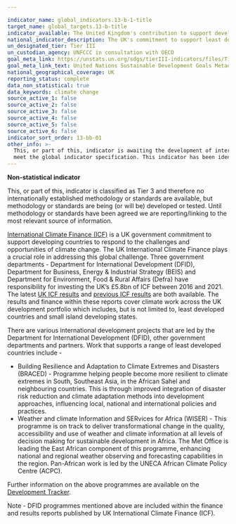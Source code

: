 ```yaml
---

indicator_name: global_indicators.13-b-1-title
target_name: global_targets.13-b-title
indicator_available: The United Kingdom's contribution to support developing countries on effective climate change
national_indicator_description: The UK's commitment to support least developed countries to improve climate change.
un_designated_tier: Tier III
un_custodian_agency: UNFCCC in consultation with OECD
goal_meta_link: https://unstats.un.org/sdgs/tierIII-indicators/files/Tier3-13-b-01.pdf
goal_meta_link_text: United Nations Sustainable Development Goals Metadata (PDF 4.0 MB)
national_geographical_coverage: UK
reporting_status: complete
data_non_statistical: true
data_keywords: climate change
source_active_1: false
source_active_2: false
source_active_3: false
source_active_4: false
source_active_5: false
source_active_6: false
indicator_sort_order: 13-bb-01
other_info: >-
  This, or part of this, indicator is awaiting the development of internationally established methodology and standards (classified by the UN as tier 3). This indicator is being used as an approximation of the UN SDG Indicator. Where possible, we will work to identify or develop UK data to
  meet the global indicator specification. This indicator has been identified in collaboration with topic experts.
---
```

**Non-statistical indicator**

This, or part of this, indicator is classified as Tier 3 and therefore no internationally established methodology or standards are available, but methodology or standards are being (or will be) developed or tested. Until methodology or standards have been agreed we are reporting/linking to the most relevant source of information.

[International Climate Finance (ICF)](https://www.gov.uk/guidance/international-climate-finance) is a UK government commitment to support developing countries to respond to the challenges and opportunities of climate change. The UK International Climate Finance plays a crucial role in addressing this global challenge. Three government departments - Department for International Development (DFID), Department for Business, Energy & Industrial Strategy (BEIS) and Department for Environment, Food & Rural Affairs (Defra) have responsibility for investing the UK’s £5.8bn of ICF between 2016 and 2021. The latest [UK ICF results](https://assets.publishing.service.gov.uk/government/uploads/system/uploads/attachment_data/file/721993/2018-UK-Climate-Finance-Results.pdf) and [previous ICF results](https://cdr.eionet.europa.eu/gb/eu/mmr/art16_finance/) are both available. The results and finance within these reports cover climate work across the UK development portfolio which includes, but is not limited to, least developed countries and small island developing states. 

There are various international development projects that are led by the Department for International Development (DFID), other government departments and partners. Work that supports a range of least developed countries include - 
* Building Resilience and Adaptation to Climate Extremes and Disasters (BRACED) - Programme helping people become more resilient to climate extremes in South, Southeast Asia, in the African Sahel and neighbouring countries. This is through improved integration of disaster risk reduction and climate adaptation methods into development approaches, influencing local, national and international policies and practices.
* Weather and climate Information and SERvices for Africa (WISER) - This programme is on track to deliver transformational change in the quality, accessibility and use of weather and climate information at all levels of decision making for sustainable development in Africa. The Met Office is leading the East African component of this programme, enhancing national and regional weather observing and forecasting capabilities in the region. Pan-African work is led by the UNECA African Climate Policy Centre (ACPC). 

Further information on the above programmes are available on the [Development Tracker](https://devtracker.dfid.gov.uk/).

Note - DFID programmes mentioned above are included within the finance and results reports published by UK International Climate Finance (ICF).<br><br>